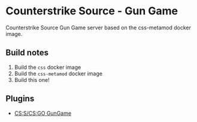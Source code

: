 # Counterstrike Source - Gun Game

Counterstrike Source Gun Game server based on the css-metamod docker image.

## Build notes

1. Build the `css` docker image
2. Build the `css-metamod` docker image
3. Build this one!

## Plugins

* [CS:S/CS:GO GunGame](https://forums.alliedmods.net/showthread.php?t=93977)

